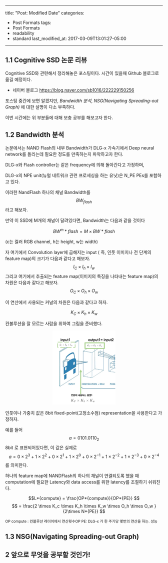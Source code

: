 
---
title: "Post: Modified Date"
categories:
  - Post Formats
tags:
  - Post Formats
  - readability
  - standard
last_modified_at: 2017-03-09T13:01:27-05:00
---

## 1.1 Cognitive SSD 논문 리뷰


Cognitive SSD와 관련해서 정리해놓은 포스팅이다. 시간이 있을때 Github 블로그로 옮길 예정이다.

-	네이버 블로그 https://blog.naver.com/sb1016/222229150256

포스팅 중간에 보면 알겠지만, *Bandwidth 분석*, *NSG(Navigating Spreading-out Graph)* 에 대한 설명이 다소 부족하다.

이번 시간에는 위 부분들에 대해 보충 공부를 해보고자 한다.

## 1.2 Bandwidth 분석


논문에서는 NAND Flash의 내부 Bandwidth가 DLG-x 가속기에서 Deep neural network를 돌리는데 필요한 정도를 만족하는지 파악하고자 한다.

DLG-x와 Flash controller는 같은 frequency에 의해 돌아간다고 가정하며,

DLG-x의 NPE unit(뉴럴 네트워크 관련 프로세싱을 하는 유닛)은 N_PE PEs를 포함하고 있다.

이러한 NandFlash 하나의 채널 Bandwidth를 $${BW}_{flash}$$라고 해보자.

만약 이 SSD에 M개의 채널이 달려있다면, Bandwidth는 다음과 같을 것이다

$$ BW^m*{flash} = M \times BW*{flash} $$

(c는 컬러 RGB channel, h는 height, w는 width)

자 여기에서 Convolution layer에 곱해지는 input ( 즉, 인풋 이미지나 전 단계의 feature map)의 크기가 다음과 같다고 해보자. $$ I_C \times I_h \times I_w $$ 그리고 여기에서 추출되는 feature map(이미지의 특징을 나타내는 feature map)의 차원은 다음과 같다고 해보자. $$ O_C \times O_h \times O_w $$

이 연산에서 사용되는 커널의 차원은 다음과 같다고 하자.

$$ K_C \times K_h \times K_w $$

컨볼루션을 잘 모르는 사람을 위하여 그림을 준비했다.

<p align="center">
<img src="/assets/images/cognitive1.png" width="200">
</p>

인풋이나 가중치 값은 8bit fixed-point(고정소수점) representation을 사용한다고 가정하자.

예를 들어 $$ a = 0101.0110_2 $$ 8bit 로 표현되어있다면, 이 값은 실제로 $$ a = 0 \times 2^3 + 1 \times 2^2 + 0 \times 2^1 + 1 \times 2^0 + 0 \times 2^{-1} + 1 \times 2^{-2} + 1 \times 2^{-3} + 0 \times 2^{-4} $$를 의미한다.

하나의 feature map에 NANDFlash의 하나의 채널이 연결되도록 했을 때 computation에 필요한 Latency와 data access를 위한 latency를 조절하기 쉬워진다.

$$L*{compute} = \frac{OP*{compute}}{OP*{PE}} $$ $$ = \frac{2 \times K_c \times K_h \times K_w \times O_h \times O_w }{2\times N*{PE}} $$

<small>OP compute : 컨볼루션 레이어에서 연산횟수</small><small>OP PE: DLG-x 가 한 주기당 몇번의 연산을 하는. 성능</small>

## 1.3 NSG(Navigating Spreading-out Graph)

## 2 앞으로 무엇을 공부할 것인가!


